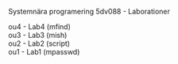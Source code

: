 Systemnära programering 5dv088 - Laborationer

ou4 - Lab4 (mfind)			
ou3 - Lab3 (mish)			
ou2 - Lab2 (script)			
ou1 - Lab1 (mpasswd)

